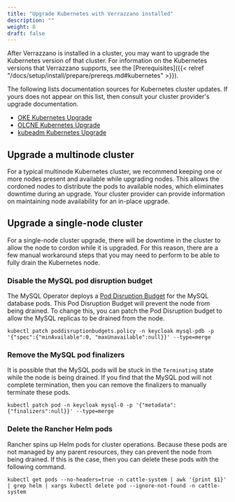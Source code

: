 ```yaml
---
title: "Upgrade Kubernetes with Verrazzano installed"
description: ""
weight: 8
draft: false
---
```


After Verrazzano is installed in a cluster, you may want to upgrade the Kubernetes version of that cluster.
For information on the Kubernetes versions that Verrazzano supports, see the [Prerequisites]({{< relref "/docs/setup/install/prepare/prereqs.md#kubernetes" >}}).

The following lists documentation sources for Kubernetes cluster updates.
If yours does not appear on this list, then consult your cluster provider's upgrade documentation.
- [OKE Kubernetes Upgrade](https://docs.oracle.com/en-us/iaas/Content/ContEng/Tasks/contengupgradingk8smasternode.htm)
- [OLCNE Kubernetes Upgrade](https://docs.oracle.com/en/operating-systems/olcne/1.5/upgrade/update.html#update)
- [kubeadm Kubernetes Upgrade](https://kubernetes.io/docs/tasks/administer-cluster/kubeadm/kubeadm-upgrade/)

## Upgrade a multinode cluster

For a typical multinode Kubernetes cluster, we recommend keeping one or more nodes present and available while upgrading nodes.
This allows the cordoned nodes to distribute the pods to available nodes, which eliminates downtime during an upgrade.
Your cluster provider can provide information on maintaining node availability for an in-place upgrade.

## Upgrade a single-node cluster

For a single-node cluster upgrade, there will be downtime in the cluster to allow the node to cordon while it is upgraded.
For this reason, there are a few manual workaround steps that you may need to perform to be able to fully drain the Kubernetes node.

### Disable the MySQL pod disruption budget
The MySQL Operator deploys a [Pod Disruption Budget](https://kubernetes.io/docs/concepts/workloads/pods/disruptions/#pod-disruption-budgets)
for the MySQL database pods.
This Pod Disruption Budget will prevent the node from being drained.
To change this, you can patch the Pod Disruption budget to allow the MySQL replicas to be drained from the node.

```shell
kubectl patch poddisruptionbudgets.policy -n keycloak mysql-pdb -p '{"spec":{"minAvailable":0, "maxUnavailable":null}}' --type=merge
```

### Remove the MySQL pod finalizers
It is possible that the MySQL pods will be stuck in the `Terminating` state while the node is being drained.
If you find that the MySQL pod will not complete termination, then you can remove the finalizers to manually terminate these pods.

```shell
kubectl patch pod -n keycloak mysql-0 -p '{"metadata":{"finalizers":null}}' --type=merge
```

### Delete the Rancher Helm pods
Rancher spins up Helm pods for cluster operations.
Because these pods are not managed by any parent resources, they can prevent the node from being drained.
If this is the case, then you can delete these pods with the following command.

```shell
kubectl get pods --no-headers=true -n cattle-system | awk '{print $1}' | grep helm | xargs kubectl delete pod --ignore-not-found -n cattle-system
```
